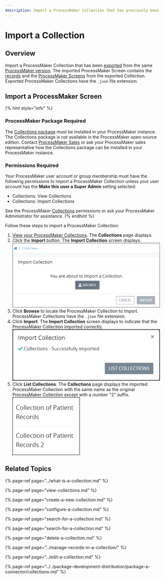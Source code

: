 ```yaml
---
description: Import a ProcessMaker Collection that has previously been exported.
---
```


# Import a Collection

## Overview

Import a ProcessMaker Collection that has been [exported](export-a-collection.md) from the same [ProcessMaker version](../../using-processmaker/application-version-details.md#view-processmaker-version-information). The imported ProcessMaker Screen contains the [records](../manage-records-in-a-collection/view-all-records-in-a-collection.md#view-all-records-in-a-collection) and the [ProcessMaker Screens](../../designing-processes/design-forms/what-is-a-form.md) from the exported Collection. Exported ProcessMaker Collections have the `.json` file extension.

## Import a ProcessMaker Screen

{% hint style="info" %}
### ProcessMaker Package Required

The [Collections package](../../package-development-distribution/package-a-connector/collections.md) must be installed in your ProcessMaker instance. The Collections package is not available in the ProcessMaker open-source edition. Contact [ProcessMaker Sales](https://www.processmaker.com/contact/) or ask your ProcessMaker sales representative how the Collections package can be installed in your ProcessMaker instance.

### Permissions Required

Your ProcessMaker user account or group membership must have the following permissions to import a ProcessMaker Collection unless your user account has the **Make this user a Super Admin** setting selected:

* Collections: View Collections
* Collections: Import Collections

See the ProcessMaker [Collections](../../processmaker-administration/permission-descriptions-for-users-and-groups.md#collections) permissions or ask your ProcessMaker Administrator for assistance.
{% endhint %}

Follow these steps to import a ProcessMaker Collection:

1. [View your ProcessMaker Collections](view-collections.md#view-all-collections). The **Collections** page displays.
2. Click the **Import** button. The **Import Collection** screen displays. ![](../../.gitbook/assets/import-collections-package.png) 
3. Click **Browse** to locate the ProcessMaker Collection to import. ProcessMaker Collections have the `.json` file extension.
4. Click **Import**. The **Import Collection** screen displays to indicate that the ProcessMaker Collection imported correctly. ![](../../.gitbook/assets/import-collections-screen-package.png) 
5. Click **List Collections**. The **Collections** page displays the imported ProcessMaker Collection with the same name as the original ProcessMaker Collection except with a number "2" suffix.![](../../.gitbook/assets/imported-collection-package.png) 

## Related Topics

{% page-ref page="../what-is-a-collection.md" %}

{% page-ref page="view-collections.md" %}

{% page-ref page="create-a-new-collection.md" %}

{% page-ref page="configure-a-collection.md" %}

{% page-ref page="search-for-a-collection.md" %}

{% page-ref page="search-for-a-collection.md" %}

{% page-ref page="delete-a-collection.md" %}

{% page-ref page="../manage-records-in-a-collection/" %}

{% page-ref page="../edit-a-collection.md" %}

{% page-ref page="../../package-development-distribution/package-a-connector/collections.md" %}

